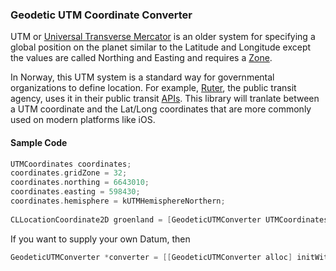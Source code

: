 ### Geodetic UTM Coordinate Converter

UTM or [Universal Transverse Mercator][2] is an older system for specifying a global position on the planet similar to the Latitude and Longitude except the values are called Northing and Easting and requires a [Zone][3].

In Norway, this UTM system is a standard way for governmental organizations to define location. For example, [Ruter][4], the public transit agency, uses it in their public transit [APIs][1]. This library will tranlate between a UTM coordinate and the Lat/Long coordinates that are more commonly used on modern platforms like iOS.

#### Sample Code ####

```objective-c
UTMCoordinates coordinates;
coordinates.gridZone = 32;
coordinates.northing = 6643010;
coordinates.easting = 598430;
coordinates.hemisphere = kUTMHemisphereNorthern;
    
CLLocationCoordinate2D groenland = [GeodeticUTMConverter UTMCoordinatesToLatitudeAndLongitude:coordinates];
```

If you want to supply your own Datum, then

```objective-c
GeodeticUTMConverter *converter = [[GeodeticUTMConverter alloc] initWithDatum:UTMDatumMake(6378137, 6356752.3142)];
```

[1]: http://labs.trafikanten.no/2011/3/22/hvordan-bruke-json-data.aspx
[2]: http://en.wikipedia.org/wiki/Universal_Transverse_Mercator_coordinate_system
[3]: http://www.dmap.co.uk/utmworld.htm
[4]: https://ruter.no
